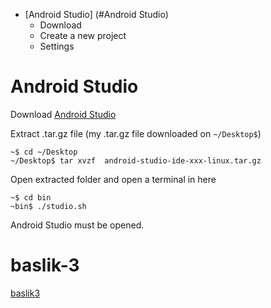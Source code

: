 * [Android Studio] (#Android Studio)
  * Download
  * Create a new project
  * Settings



# Android Studio

Download [Android Studio](https://developer.android.com/studio/)

Extract .tar.gz file (my .tar.gz file downloaded on `~/Desktop$`)

```
~$ cd ~/Desktop
~/Desktop$ tar xvzf  android-studio-ide-xxx-linux.tar.gz
```

Open extracted folder and open a terminal in here

```
~$ cd bin
~bin$ ./studio.sh
```

Android Studio must be opened.


# baslik-3 
[baslik3](#baslik-3)
